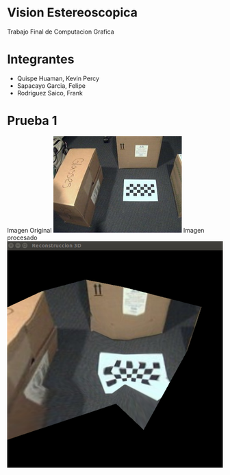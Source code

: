 # Vision Estereoscopica
Trabajo Final de Computacion Grafica
# Integrantes
- Quispe Huaman, Kevin Percy
- Sapacayo Garcia, Felipe
- Rodriguez Saico, Frank
# Prueba 1
Imagen Original
![alt tag](prueba1/original.jpg "Imagen original")
Imagen procesado
![alt tag](prueba1/generacion.png "Imagen procesado")
